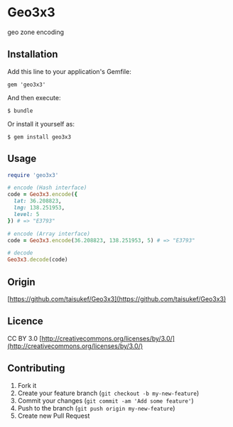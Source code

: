# Geo3x3

geo zone encoding

## Installation

Add this line to your application's Gemfile:

    gem 'geo3x3'

And then execute:

    $ bundle

Or install it yourself as:

    $ gem install geo3x3

## Usage

```ruby
require 'geo3x3'

# encode (Hash interface)
code = Geo3x3.encode({
  lat: 36.208823,
  lng: 138.251953,
  level: 5
}) # => "E3793" 

# encode (Array interface)
code = Geo3x3.encode(36.208823, 138.251953, 5) # => "E3793" 

# decode
Geo3x3.decode(code)
```

## Origin
[https://github.com/taisukef/Geo3x3](https://github.com/taisukef/Geo3x3)

## Licence
CC BY 3.0
[http://creativecommons.org/licenses/by/3.0/](http://creativecommons.org/licenses/by/3.0/)

## Contributing

1. Fork it
2. Create your feature branch (`git checkout -b my-new-feature`)
3. Commit your changes (`git commit -am 'Add some feature'`)
4. Push to the branch (`git push origin my-new-feature`)
5. Create new Pull Request
